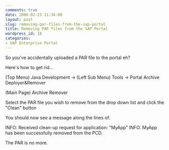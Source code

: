 ```yaml
---
comments: true
date: 2006-02-23 11:34:00
layout: post
slug: removing-par-files-from-the-sap-portal
title: Removing PAR files from the SAP Portal
wordpress_id: 10
categories:
- SAP Enterprise Portal
---
```


So you've accidentally uploaded a PAR file to the portal eh?

Here's how to get rid...

(Top Menu) Java Development -> (Left Sub Menu) Tools -> Portal Archive Deployer&Remover

(Main Page) Archive Remover

Select the PAR file you wish to remove from the drop down list and click the "Clean" button

You should now see a message along the lines of:

INFO: Received clean-up request for application: "MyApp"
INFO: MyApp has been successfully removed from the PCD.

The PAR is no more.
